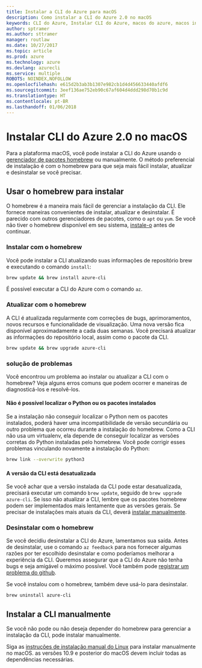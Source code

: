 ```yaml
---
title: Instalar a CLI do Azure para macOS
description: Como instalar a CLI do Azure 2.0 no macOS
keywords: CLI do Azure, Instalar CLI do Azure, macos do azure, macos instalar azure
author: sptramer
ms.author: sttramer
manager: routlaw
ms.date: 10/27/2017
ms.topic: article
ms.prod: azure
ms.technology: azure
ms.devlang: azurecli
ms.service: multiple
ROBOTS: NOINDEX,NOFOLLOW
ms.openlocfilehash: e615d2b3ab3b1307e982cb1d4d456633440afdf6
ms.sourcegitcommit: 3eef136ae752eb90c67af604d4ddd298d70b1c9d
ms.translationtype: HT
ms.contentlocale: pt-BR
ms.lasthandoff: 01/06/2018
---
```

# <a name="install-azure-cli-20-on-macos"></a>Instalar CLI do Azure 2.0 no macOS

Para a plataforma macOS, você pode instalar a CLI do Azure usando o [gerenciador de pacotes homebrew](http://brew.sh) ou manualmente. O método preferencial de instalação é com o homebrew para que seja mais fácil instalar, atualizar e desinstalar se você precisar.

## <a name="use-homebrew-to-install"></a>Usar o homebrew para instalar

O homebrew é a maneira mais fácil de gerenciar a instalação da CLI. Ele fornece maneiras convenientes de instalar, atualizar e desinstalar. É parecido com outros gerenciadores de pacotes, como o `apt` ou `yum`.
Se você não tiver o homebrew disponível em seu sistema, [instale-o](https://docs.brew.sh/Installation.html) antes de continuar.

### <a name="install-with-homebrew"></a>Instalar com o homebrew

Você pode instalar a CLI atualizando suas informações de repositório brew e executando o comando `install`:

```bash
brew update && brew install azure-cli
```

É possível executar a CLI do Azure com o comando `az`.

### <a name="update-with-homebrew"></a>Atualizar com o homebrew

A CLI é atualizada regularmente com correções de bugs, aprimoramentos, novos recursos e funcionalidade de visualização. Uma nova versão fica disponível aproximadamente a cada duas semanas. Você precisará atualizar as informações do repositório local, assim como o pacote da CLI.

```bash
brew update && brew upgrade azure-cli
```

### <a name="troubleshooting"></a>solução de problemas

Você encontrou um problema ao instalar ou atualizar a CLI com o homebrew? Veja alguns erros comuns que podem ocorrer e maneiras de diagnosticá-los e resolvê-los.

#### <a name="unable-to-find-python-or-installed-packages"></a>Não é possível localizar o Python ou os pacotes instalados

Se a instalação não conseguir localizar o Python nem os pacotes instalados, poderá haver uma incompatibilidade de versão secundária ou outro problema que ocorreu durante a instalação do homebrew. Como a CLI não usa um virtualenv, ela depende de conseguir localizar as versões corretas do Python instaladas pelo homebrew. Você pode corrigir esses problemas vinculando novamente a instalação do Python:

```bash
brew link --overwrite python3
```

#### <a name="the-cli-version-is-out-of-date"></a>A versão da CLI está desatualizada

Se você achar que a versão instalada da CLI pode estar desatualizada, precisará executar um comando `brew update`, seguido de `brew upgrade azure-cli`. Se isso não atualizar a CLI, lembre que os pacotes homebrew podem ser implementados mais lentamente que as versões gerais. Se precisar de instalações mais atuais da CLI, deverá [instalar manualmente](#manage-the-cli-manually).

### <a name="uninstall-with-homebrew"></a>Desinstalar com o homebrew

Se você decidiu desinstalar a CLI do Azure, lamentamos sua saída. Antes de desinstalar, use o comando `az feedback` para nos fornecer algumas razões por ter escolhido desinstalar e como poderíamos melhorar a experiência da CLI. Queremos assegurar que a CLI do Azure não tenha bugs e seja amigável o máximo possível. Você também pode [registrar um problema do github](https://github.com/Azure/azure-cli/issues).

Se você instalou com o homebrew, também deve usá-lo para desinstalar.

```bash
brew uninstall azure-cli
```

## <a name="install-the-cli-manually"></a>Instalar a CLI manualmente

Se você não pode ou não deseja depender do homebrew para gerenciar a instalação da CLI, pode instalar manualmente.

Siga as [instruções de instalação manual do Linux](install-azure-cli-linux.md) para instalar manualmente no macOS. as versões 10.9 e posterior do macOS devem incluir todas as dependências necessárias.
